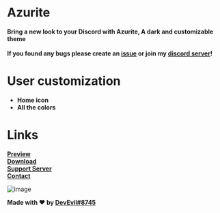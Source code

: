 # Azurite 
**Bring a new look to your Discord with Azurite, A dark and customizable theme** <br><br>
**If you found any bugs please create an [issue](https://github.com/DevEvil99/Azurite-Discord-Theme/issues) or join my [discord server](https://devevil.com/discord)!**
# User customization
- **Home icon**
- **All the colors**
# Links 
**[Preview](https://devevil.com/theme-preview/azurite)** <br>
**[Download](https://betterdiscord.app/theme/Azurite)** <br>
**[Support Server](https://dsc.gg/devevil)** <br>
**[Contact](https://devevil.com/contact)**

![image](https://cdn.discordapp.com/attachments/468141324906921984/968948116265005176/unknown.png?size=4096)


**Made with ❤ by [DevEvil#8745](https://devevil.com/)**
